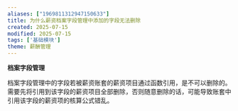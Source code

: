```yaml
---
aliases: ["1969811312947150633"]
title: 为什么薪资档案字段管理中添加的字段无法删除
created: 2025-07-15
modified: 2025-07-15
tags: ['基础模块']
theme: 薪酬管理
---
```


**档案字段管理**

档案字段管理中的字段若被薪资账套的薪资项目通过函数引用，是不可以删除的。需要先将引用到该字段的薪资项目全部删除，否则随意删除的话，可能导致账套中引用该字段的薪资项的核算公式错乱。
